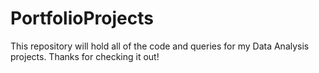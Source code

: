 # PortfolioProjects

This repository will hold all of the code and queries for my Data Analysis projects. Thanks for checking it out!
